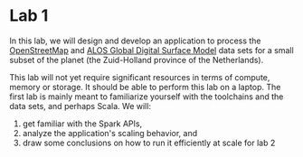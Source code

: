# Lab 1

In this lab, we will design and develop an application to process
the [OpenStreetMap] and [ALOS Global Digital Surface Model] data sets for a
small subset of the planet (the Zuid-Holland province of the Netherlands).

This lab will not yet require significant resources in terms of compute, memory
or storage. It should be able to perform this lab on a laptop. The first lab is
mainly meant to familiarize yourself with the toolchains and the data sets, and
perhaps Scala. We will:

1. get familiar with the Spark APIs,
2. analyze the application's scaling behavior, and
3. draw some conclusions on how to run it efficiently at scale for lab 2

[OpenStreetMap]: https://www.openstreetmap.org
[ALOS Global Digital Surface Model]: https://www.eorc.jaxa.jp/ALOS/en/aw3d30/index.htm
